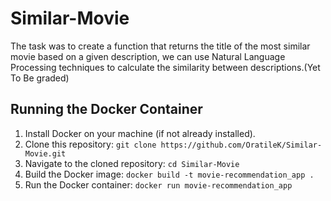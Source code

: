 # Similar-Movie
The task was to create a function that returns the title of the most similar movie based on a given description, we can use Natural Language Processing techniques to calculate the similarity between descriptions.(Yet To Be graded)

## Running the Docker Container

1. Install Docker on your machine (if not already installed).
2. Clone this repository: `git clone https://github.com/OratileK/Similar-Movie.git`
3. Navigate to the cloned repository: `cd Similar-Movie`
4. Build the Docker image: `docker build -t movie-recommendation_app .`
5. Run the Docker container: `docker run movie-recommendation_app`
